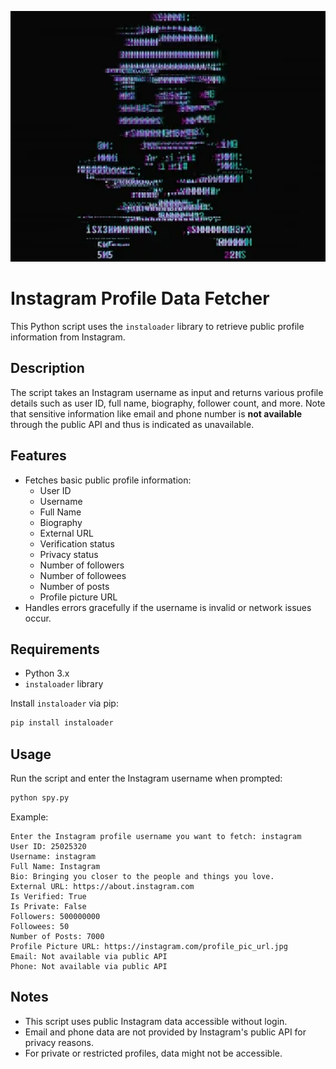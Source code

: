 ![alt text](image.png)

# Instagram Profile Data Fetcher

This Python script uses the `instaloader` library to retrieve public profile information from Instagram.

## Description

The script takes an Instagram username as input and returns various profile details such as user ID, full name, biography, follower count, and more. Note that sensitive information like email and phone number is **not available** through the public API and thus is indicated as unavailable.

## Features

- Fetches basic public profile information:
  - User ID
  - Username
  - Full Name
  - Biography
  - External URL
  - Verification status
  - Privacy status
  - Number of followers
  - Number of followees
  - Number of posts
  - Profile picture URL
- Handles errors gracefully if the username is invalid or network issues occur.

## Requirements

- Python 3.x
- `instaloader` library

Install `instaloader` via pip:

```bash
pip install instaloader
```

## Usage

Run the script and enter the Instagram username when prompted:

```bash
python spy.py
```

Example:

```
Enter the Instagram profile username you want to fetch: instagram
User ID: 25025320
Username: instagram
Full Name: Instagram
Bio: Bringing you closer to the people and things you love.
External URL: https://about.instagram.com
Is Verified: True
Is Private: False
Followers: 500000000
Followees: 50
Number of Posts: 7000
Profile Picture URL: https://instagram.com/profile_pic_url.jpg
Email: Not available via public API
Phone: Not available via public API
```

## Notes

- This script uses public Instagram data accessible without login.
- Email and phone data are not provided by Instagram's public API for privacy reasons.
- For private or restricted profiles, data might not be accessible.
